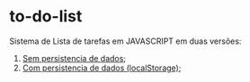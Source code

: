 # to-do-list

Sistema de Lista de tarefas em JAVASCRIPT em duas versões:

1. [Sem persistencia de dados](https://quelvimbarreto.github.io/projetos/to-do-list/sem_storage/);
2. [Com persistencia de dados (localStorage)](https://quelvimbarreto.github.io/projetos/to-do-list/com_storage/);

